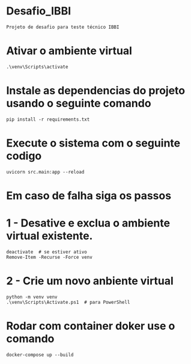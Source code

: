 # Desafio_IBBI
    Projeto de desafio para teste técnico IBBI

# Ativar o ambiente virtual
    .\venv\Scripts\activate 

# Instale as dependencias do projeto usando o seguinte comando
    pip install -r requirements.txt

# Execute o sistema com o seguinte codigo
    uvicorn src.main:app --reload

# Em caso de falha siga os passos
# 1 - Desative e exclua o ambiente virtual existente.
    deactivate  # se estiver ativo
    Remove-Item -Recurse -Force venv

# 2 - Crie um novo anbiente virtual
    python -m venv venv
    .\venv\Scripts\Activate.ps1  # para PowerShell

# Rodar com container doker use o comando
    docker-compose up --build

